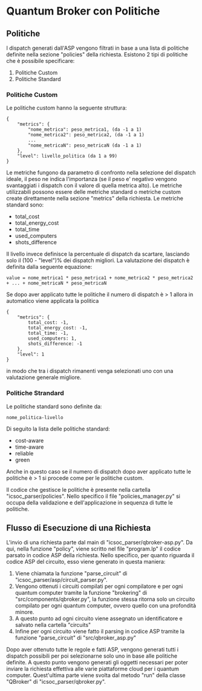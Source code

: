 # Quantum Broker con Politiche
## Politiche
I dispatch generati dall'ASP vengono filtrati in base a una lista di politiche definite nella sezione "policies" della richiesta. Esistono 2 tipi di politiche che è possibile specificare:
1. Politiche Custom
2. Politiche Standard
### Politiche Custom
Le politiche custom hanno la seguente struttura:

    {
        "metrics": {
            "nome_metrica": peso_metrica1, (da -1 a 1)
            "nome_metrica2": peso_metrica2, (da -1 a 1)
            ...
            "nome_metricaN": peso_metricaN (da -1 a 1)
        },
        "level": livello_politica (da 1 a 99)
    }

Le metriche fungono da parametro di confronto nella selezione del dispatch ideale, il peso ne indica l'importanza (se il peso e' negativo vengono svantaggiati i dispatch con il valore di quella metrica alto). Le metriche utilizzabili possono essere delle metriche standard o metriche custom create direttamente nella sezione "metrics" della richiesta. Le metriche standard sono:
- total_cost
- total_energy_cost
- total_time
- used_computers
- shots_difference

Il livello invece definisce la percentuale di dispatch da scartare, lasciando solo il (100 - "level")% dei dispatch migliori. La valutazione dei dispatch è definita dalla seguente equazione:

    value = nome_metrica1 * peso_metrica1 + nome_metrica2 * peso_metrica2 + ... + nome_metricaN * peso_metricaN

Se dopo aver applicato tutte le politiche il numero di dispatch è > 1 allora in automatico viene applicata la politica

    {
        "metrics": {
            total_cost: -1,
            total_energy_cost: -1,
            total_time: -1,
            used_computers: 1,
            shots_difference: -1
        },
        "level": 1
    }

in modo che tra i dispatch rimanenti venga selezionati uno con una valutazione generale migliore.

### Politiche Strandard
Le politiche standard sono definite da:

    nome_politica-livello

Di seguito la lista delle politiche standard:
- cost-aware
- time-aware
- reliable
- green

Anche in questo caso se il numero di dispatch dopo aver applicato tutte le politiche è > 1 si procede come per le politiche custom.

Il codice che gestisce le politiche è presente nella cartella "icsoc_parser/policies". Nello specifico il file "policies_manager.py" si occupa della validazione e dell'applicazione in sequenza di tutte le politiche.

## Flusso di Esecuzione di una Richiesta
L'invio di una richiesta parte dal main di "icsoc_parser/qbroker-asp.py". Da qui, nella funzione "policy", viene scritto nel file "program.lp" il codice parsato in codice ASP della richiesta. Nello specifico, per quanto riguarda il codice ASP del circuito, esso viene generato in questa maniera:
1. Viene chiamata la funzione "parse_circuit" di "icsoc_parser/asp/circuit_parser.py".
2. Vengono ottenuti i circuiti compilati per ogni compilatore e per ogni quantum computer tramite la funzione "brokering" di "src/components/qbroker.py", la funzione stessa ritorna solo un circuito compilato per ogni quantum computer, ovvero quello con una profondità minore.
3. A questo punto ad ogni circuito viene assegnato un identificatore e salvato nella cartella "circuits"
4. Infine per ogni circuito viene fatto il parsing in codice ASP tramite la funzione "parse_circuit" di "src/qbroker_asp.py"

Dopo aver ottenuto tutte le regole e fatti ASP, vengono generati tutti i dispatch possibili per poi selezionarne solo uno in base alle politiche definite. A questo punto vengono generati gli oggetti necessari per poter inviare la richiesta effettiva alle varie piattaforme cloud per i quantum computer. Quest'ultima parte viene svolta dal metodo "run" della classe "QBroker" di "icsoc_parser/qbroker.py".